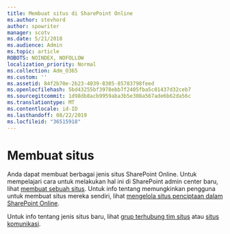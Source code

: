 ```yaml
---
title: Membuat situs di SharePoint Online
ms.author: stevhord
author: spowriter
manager: scotv
ms.date: 5/21/2018
ms.audience: Admin
ms.topic: article
ROBOTS: NOINDEX, NOFOLLOW
localization_priority: Normal
ms.collection: Adm_O365
ms.custom: ''
ms.assetid: 84f2b70e-2b23-4039-8305-85783798feed
ms.openlocfilehash: 5bd43255bf3978ebb7f2405fba5c01437d32ceb7
ms.sourcegitcommit: 1d98db8acb9959aba3b5e308a567ade6b62da56c
ms.translationtype: MT
ms.contentlocale: id-ID
ms.lasthandoff: 08/22/2019
ms.locfileid: "36515918"
---
```

# <a name="create-a-site"></a>Membuat situs

Anda dapat membuat berbagai jenis situs SharePoint Online. Untuk mempelajari cara untuk melakukan hal ini di SharePoint admin center baru, lihat [membuat sebuah situs](https://go.microsoft.com/fwlink/?linkid=866295). Untuk info tentang memungkinkan pengguna untuk membuat situs mereka sendiri, lihat [mengelola situs penciptaan dalam SharePoint Online](https://go.microsoft.com/fwlink/?linkid=866296).
 
Untuk info tentang jenis situs baru, lihat [grup terhubung tim situs](https://go.microsoft.com/fwlink/?linkid=866292) atau [situs komunikasi](https://go.microsoft.com/fwlink/?linkid=866294).
    


